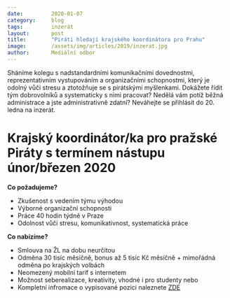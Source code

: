 ```yaml
---
date:         2020-01-07
category:     blog
tags:         inzerát
layout:       post
title:        "Piráti hledají krajského koordinátora pro Prahu"
image:        /assets/img/articles/2019/inzerat.jpg 
author:       Mediální odbor
---
```

Sháníme kolegu s nadstandardními komunikačními dovednostmi, reprezentativním vystupováním a organizačními schopnostmi, který je odolný vůči stresu a ztotožňuje se s pirátskými myšlenkami. Dokážete řídit tým dobrovolníků a systematicky s nimi pracovat? Nedělá vám potíž běžná administrace a jste administrativně zdatní? Neváhejte se přihlásit do 20. ledna na inzerát.

# Krajský koordinátor/ka pro pražské Piráty s termínem nástupu únor/březen 2020

**Co požadujeme?**
* Zkušenost s vedením týmu výhodou
* Výborné organizační schopnosti
* Práce 40 hodin týdně v Praze
* Odolnost vůči stresu, komunikativnost, systematická práce

**Co nabízíme?**
* Smlouva na ŽL na dobu neurčitou 
* Odměna 30 tisíc měsíčně, bonus až 5 tisíc Kč měsíčně + mimořádná odměna po krajských volbách
* Neomezený mobilní tarif s internetem
* Možnost seberealizace, kreativity, vhodné i pro studenty nebo 
* Kompletní infromace o vypisované pozici naleznete [ZDE](https://forum.pirati.cz/viewtopic.php?f=572&t=50549&fbclid=IwAR19JjUlxV4bcC70uSw5eMxq3fD6X_0F2zlgEgAmB3r51fUp5LXs6WbghDM)
